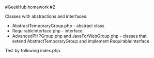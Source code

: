 #GeekHub homework #2

Classes with abstractions and interfaces:

- AbstractTemporaryGroup.php - abstract class.
- RequirableInterface.php - interface.
- AdvancedPHPGroup.php and JavaForWebGroup.php - classes that extend AbstractTemporaryGroup
  and implement RequirableInterface

Test by following index.php.